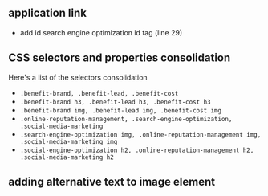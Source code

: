 ## application link
- add id search engine optimization id tag (line 29)
 
## CSS selectors and properties consolidation 
Here's a list of the selectors consolidation 
- `.benefit-brand, .benefit-lead, .benefit-cost`
- `.benefit-brand h3, .benefit-lead h3, .benefit-cost h3`
- `.benefit-brand img, .benefit-lead img, .benefit-cost img`
- `.online-reputation-management, .search-engine-optimization, .social-media-marketing`
- `.search-engine-optimization img, .online-reputation-management img, .social-media-marketing img`
- `.social-engine-optimization h2, .online-reputation-management h2, .social-media-marketing h2`

## adding alternative text to image element
